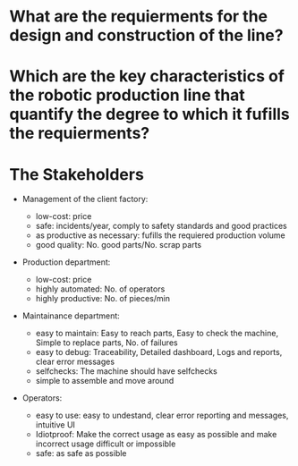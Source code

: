 # What are the requierments for the design and construction of the line?

# Which are the key characteristics of the robotic production line that quantify the degree to which it fufills the requierments?

# The Stakeholders

- Management of the client factory:

  - low-cost: price
  - safe: incidents/year, comply to safety standards and good practices
  - as productive as necessary: fufills the requiered production volume
  - good quality: No. good parts/No. scrap parts

- Production department:

  - low-cost: price
  - highly automated: No. of operators
  - highly productive: No. of pieces/min

- Maintainance department:

  - easy to maintain: Easy to reach parts, Easy to check the machine, Simple to replace parts, No. of failures
  - easy to debug: Traceability, Detailed dashboard, Logs and reports, clear error messages
  - selfchecks: The machine should have selfchecks
  - simple to assemble and move around

- Operators:

  - easy to use: easy to undestand, clear error reporting and messages, intuitive UI
  - Idiotproof: Make the correct usage as easy as possible and make incorrect usage difficult or impossible
  - safe: as safe as possible
